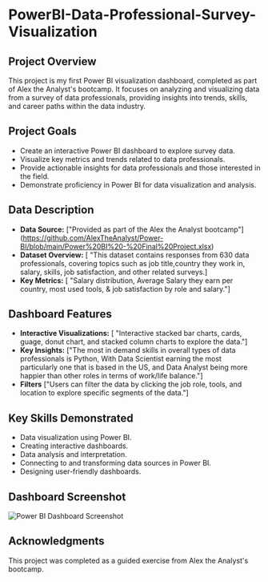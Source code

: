 # PowerBI-Data-Professional-Survey-Visualization

## Project Overview

This project is my first Power BI visualization dashboard, completed as part of Alex the Analyst's bootcamp. It focuses on analyzing and visualizing data from a survey of data professionals, providing insights into trends, skills, and career paths within the data industry.

## Project Goals

* Create an interactive Power BI dashboard to explore survey data.
* Visualize key metrics and trends related to data professionals.
* Provide actionable insights for data professionals and those interested in the field.
* Demonstrate proficiency in Power BI for data visualization and analysis.

## Data Description

* **Data Source:** ["Provided as part of the Alex the Analyst bootcamp"] (https://github.com/AlexTheAnalyst/Power-BI/blob/main/Power%20BI%20-%20Final%20Project.xlsx)
* **Dataset Overview:** [ "This dataset contains responses from 630 data professionals, covering topics such as job title,country they work in, salary, skills, job satisfaction, and other related surveys.]
* **Key Metrics:** [ "Salary distribution, Average Salary they earn per country,  most used tools, & job satisfaction by role and salary."]

## Dashboard Features

* **Interactive Visualizations:** [ "Interactive stacked bar charts, cards, guage, donut chart, and stacked column charts to explore the data."]
* **Key Insights:** ["The most in demand skills in overall types of data professionals is Python, With Data Scientist earning the most particularly one that is based in the US, and Data Analyst being more happier than other roles in terms of work/life balance."]
* **Filters** ["Users can filter the data by clicking the job role, tools,  and location to explore specific segments of the data."]


## Key Skills Demonstrated

* Data visualization using Power BI.
* Creating interactive dashboards.
* Data analysis and interpretation.
* Connecting to and transforming data sources in Power BI.
* Designing user-friendly dashboards.

## Dashboard Screenshot
![Power BI Dashboard Screenshot](Images/Dashboard)

## Acknowledgments

This project was completed as a guided exercise from Alex the Analyst's bootcamp.

